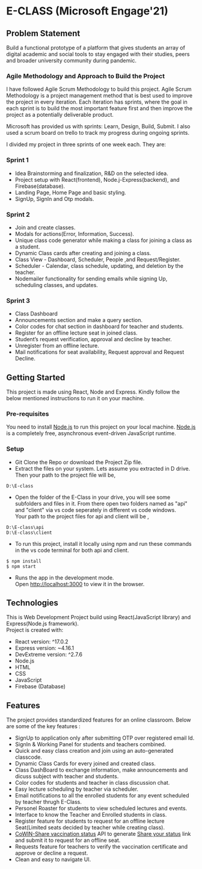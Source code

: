 # E-CLASS (Microsoft Engage'21)

## Problem Statement

 Build a functional prototype of a platform that gives students an array of digital academic and social tools to stay engaged with their studies, peers and broader university community during pandemic.

### Agile Methodology and Approach to Build the Project
I have followed Agile Scrum Methodology to build this project.
Agile Scrum Methodology is a project management method that is best used to improve the project in every iteration. Each iteration has sprints, where the goal in each sprint is to build the most important feature first and then improve the project as a potentially deliverable product.

Microsoft has provided us with sprints: Learn, Design, Build, Submit. 
I also used a scrum board on trello to track my progress during ongoing sprints.

I divided my project in three sprints of one week each. They are:

### Sprint 1
* Idea Brainstorming and finalization, R&D on the selected idea.
* Project setup with React(frontend), Node.j-Express(backend), and Firebase(database).
* Landing Page, Home Page and basic styling.
* SignUp, SignIn and Otp modals.

### Sprint 2
* Join and create classes.
* Modals for actions(Error, Information, Success).
* Unique class code generator while making a class for joining a class as a student.
* Dynamic Class cards after creating and joining a class.
* Class View - Dashboard, Scheduler, People ,and Request/Register.
* Scheduler - Calendar, class schedule, updating, and deletion by the teacher.
* Nodemailer functionality for sending emails while signing Up, scheduling classes, and updates.


### Sprint 3
* Class Dashboard
* Announcements section and make a query section.
* Color codes for chat section in dashboard for teacher and students.
* Register for an offline lecture seat in joined class.
* Student’s request verification, approval and decline by teacher.
* Unregister from an offline lecture.
* Mail notifications for seat availability, Request approval and Request Decline.
##
## Getting Started

This project is made using React, Node and Express. Kindly follow the below mentioned instructions to run it on your machine.

### Pre-requisites

You need to install [Node.js](https://nodejs.org/en/) to run this project on your local machine. [Node.js](https://nodejs.org/en/) is a completely free, asynchronous event-driven JavaScript runtime.

	
### Setup
* Git Clone the Repo or download the Project Zip file.
* Extract the files on your system. Lets assume you extracted in D drive.\
Then your path to the project file will be,

```
D:\E-class
```
* Open the folder of the E-Class in your drive, you will see some subfolders and files in it. From there open two folders named as "api" and "client" via vs code seperately in different vs code windows. \
Your path to the project files for api and client will be ,

```
D:\E-class\api
D:\E-class\client
```

* To run this project, install it locally using npm and run these commands in the vs code terminal for both api and client. 

```
$ npm install
$ npm start
```

* Runs the app in the development mode.\
Open [http://localhost:3000](http://localhost:3000) to view it in the browser.
##
## Technologies
This is Web Development Project build using React(JavaScript library) and Express(Node.js framework).\
Project is created with:

* React version: ^17.0.2
* Express version: ~4.16.1
* DevExtreme version: ^2.7.6
* Node.js
* HTML
* CSS
* JavaScript
* Firebase (Database)
##

## Features
The project provides standardized features for an online classroom. Below are some of the key features :

* SignUp to application only after submitting OTP over registered email Id.
* SignIn & Working Panel for students and teachers combined.
* Quick and easy class creation and join using an auto-generated classcode.
* Dynamic Class Cards for every joined and created class.
* Class DashBoard to exchange information, make announcements and dicuss subject with teacher and students.
* Color codes for students and teacher in class discussion chat.
* Easy lecture scheduling by teacher via scheduler.
* Email notifications to all the enrolled students for any event scheduled by teacher thrugh E-Class.
* Personel Roaster for students to view scheduled lectures and events.
* Interface to know the Teacher and Enrolled students in class.
* Register feature for students to request for an offline lecture Seat(Limited seats decided by teacher while creating class).
* [CoWIN-Share vaccination status](https://cdn-api.co-vin.in/api/v3/vaccination/status/knowYourStatus) API to generate [Share your status](https://api.cowin.gov.in/api/v3/vaccination/status/90827175351220/3) link and submit it to request for an offline seat.
* Requests feature for teachers to verify the vaccination certificate and approve or decline a request.
* Clean and easy to navigate UI.


